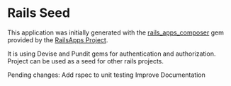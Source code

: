 Rails Seed
=========

This application was initially generated with the [rails_apps_composer](https://github.com/RailsApps/rails_apps_composer) gem
provided by the [RailsApps Project](http://railsapps.github.io/).

It is using Devise and Pundit gems for authentication and authorization. Project can be used as a seed for other rails projects. 

Pending changes:
Add rspec to unit testing
Improve Documentation
